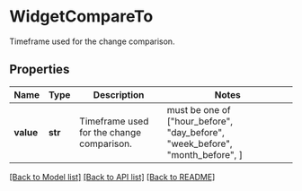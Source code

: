 # WidgetCompareTo

Timeframe used for the change comparison.

## Properties
Name | Type | Description | Notes
------------ | ------------- | ------------- | -------------
**value** | **str** | Timeframe used for the change comparison. |  must be one of ["hour_before", "day_before", "week_before", "month_before", ]

[[Back to Model list]](README.md#documentation-for-models) [[Back to API list]](README.md#documentation-for-api-endpoints) [[Back to README]](README.md)


